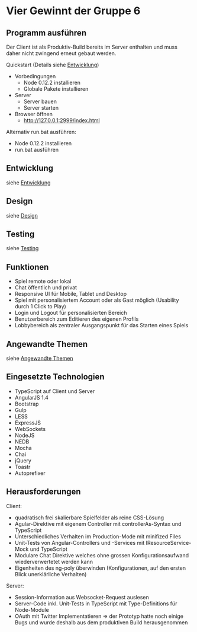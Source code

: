 # Vier Gewinnt der Gruppe 6

## Programm ausführen

Der Client ist als Produktiv-Build bereits im Server enthalten und muss daher nicht zwingend erneut gebaut werden.

Quickstart (Details siehe [Entwicklung](_doc/Development.md))

- Vorbedingungen
    - Node 0.12.2 installieren
    - Globale Pakete installieren
- Server
    - Server bauen
    - Server starten
- Browser öffnen
    - http://127.0.0.1:2999/index.html

Alternativ run.bat ausführen:

- Node 0.12.2 installieren
- run.bat ausführen

## Entwicklung

siehe [Entwicklung](_doc/Development.md)

## Design

siehe [Design](_doc/Design.md)

## Testing

siehe [Testing](_doc/Testing.md)

## Funktionen
- Spiel remote oder lokal
- Chat öffentlich und privat
- Responsive UI für Mobile, Tablet und Desktop
- Spiel mit personalisiertem Account oder als Gast möglich (Usability durch 1 Click to Play)
- Login und Logout für personalisierten Bereich
- Benutzerbereich zum Editieren des eigenen Profils
- Lobbybereich als zentraler Ausgangspunkt für das Starten eines Spiels

## Angewandte Themen

siehe [Angewandte Themen](_doc/AngewandteThemen.md)

## Eingesetzte Technologien
- TypeScript auf Client und Server
- AngularJS 1.4
- Bootstrap
- Gulp
- LESS
- ExpressJS
- WebSockets
- NodeJS
- NEDB
- Mocha
- Chai
- jQuery
- Toastr
- Autoprefixer


## Herausforderungen

Client:

- quadratisch frei skalierbare Spielfelder als reine CSS-Lösung
- Agular-Direktive mit eigenem Controller mit controllerAs-Syntax und TypeScript
- Unterschiedliches Verhalten im Production-Mode mit minifized Files
- Unit-Tests von Angular-Controllers und -Services mit IResourceService-Mock und TypeScript
- Modulare Chat Direktive welches ohne grossen Konfigurationsaufwand wiederverwertetet werden kann
- Eigenheiten des ng-poly überwinden (Konfigurationen, auf den ersten Blick unerklärliche Verhalten)

Server:

- Session-Information aus Websocket-Request auslesen
- Server-Code inkl. Unit-Tests in TypeScript mit Type-Definitions für Node-Module
- OAuth mit Twitter Implementatieren => der Prototyp hatte noch einige Bugs und wurde deshalb aus dem produktiven Build herausgenommen


